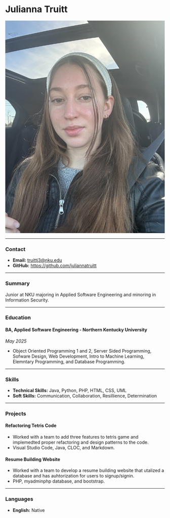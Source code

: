# Julianna Truitt

![Picture of Julianna Truitt](https://github.com/NicholasCaporusso/NKU-ASE220-assignment-01/blob/2024-spring/students/julianna_truitt.jpg)


---

### Contact

- **Email:** truittj3@nku.edu
- **GitHub:** https://github.com/juliannatruitt

---

### Summary

Junior at NKU majoring in Applied Software Engineering and minoring in Information Security.

---


### Education

#### BA, Applied Software Engineering - Northern Kentucky University

_*May 2025*_

- Object Oriented Programming 1 and 2, Server Sided Programming, Sofware Design, Web Development, Intro to Machine Learning, Elemntary Programming, and Database Programming.

---

### Skills

- **Technical Skills:** Java, Python, PHP, HTML, CSS, UML
- **Soft Skills:** Communication, Collaboration, Resillience, Determination

---


### Projects

#### Refactoring Tetris Code

- Worked with a team to add three features to tetris game and implemedted proper refactoring and design patterns to the code. 
- Visual Studio Code, Java, CLOC, and Markdown. 

#### Resume Building Website

- Worked with a team to develop a resume building website that utalized a database and has auhtorization for users to signup/signin. 
- PHP, myadminphp database, and bootstrap.

---

### Languages

- **English:** Native



